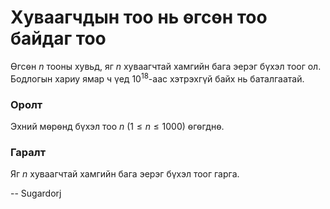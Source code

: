 Хуваагчдын тоо нь ѳгсѳн тоо байдаг тоо
======================================
Ѳгсѳн $n$ тооны хувьд, яг $n$ хуваагчтай хамгийн бага эерэг бүхэл тоог ол.
Бодлогын хариу ямар ч үед $10^{18}$-аас хэтрэхгүй байх нь баталгаатай.


### Оролт
Эхний мѳрѳнд бүхэл тоо $n$ ($1 ≤ n ≤ 1000$) ѳгѳгднѳ.


### Гаралт
Яг $n$ хуваагчтай хамгийн бага эерэг бүхэл тоог гарга.

-- Sugardorj
